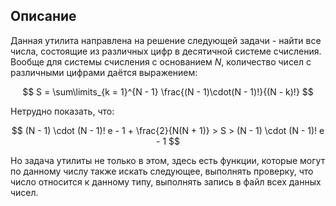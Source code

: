 ## Описание

Данная утилита направлена на решение следующей задачи - найти все числа, состоящие из различных цифр в десятичной системе счисления. Вообще для системы счисления с основанием $N$, количество чисел с различными цифрами даётся выражением:

$$
S = \sum\limits_{k = 1}^{N - 1} \frac{(N - 1)\cdot(N - 1)!}{(N - k)!}
$$

Нетрудно показать, что:

$$
(N - 1) \cdot (N - 1)! e - 1 + \frac{2}{N(N + 1)} > S > (N - 1) \cdot (N - 1)! e - 1
$$

Но задача утилиты не только в этом, здесь есть функции, которые могут по данному числу также искать следующее, выполнять проверку, что число относится к данному типу, выполнять запись в файл всех данных чисел.